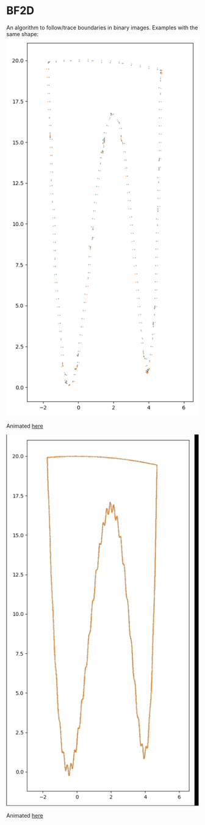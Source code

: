 # BF2D
An algorithm to follow/trace boundaries in binary images. Examples with the same shape:
![Example boundary trace, low precision](compl6.png?raw=true "Example boundary trace, low precision")

Animated [here](http://web.tecnico.ulisboa.pt/diogo.f.antunes/lowres_trace.mp4)

![Example boundary trace, high precision](compl5.png?raw=true "Example boundary trace, high precision")

Animated [here](http://web.tecnico.ulisboa.pt/diogo.f.antunes/highres_trace.mp4)
